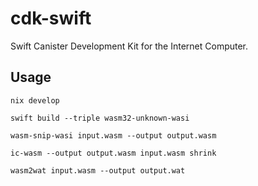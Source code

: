 # cdk-swift

Swift Canister Development Kit for the Internet Computer.

## Usage

```
nix develop
```

```
swift build --triple wasm32-unknown-wasi
```

```
wasm-snip-wasi input.wasm --output output.wasm
```

```
ic-wasm --output output.wasm input.wasm shrink
```

```
wasm2wat input.wasm --output output.wat
```

